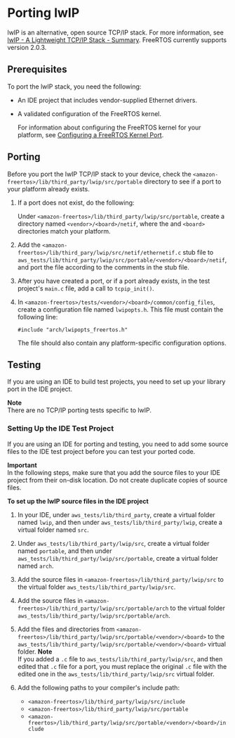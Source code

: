 # Porting lwIP<a name="porting-lwip"></a>

lwIP is an alternative, open source TCP/IP stack\. For more information, see [lwIP \- A Lightweight TCP/IP Stack \- Summary](https://savannah.nongnu.org/projects/lwip/)\. FreeRTOS currently supports version 2\.0\.3\.

## Prerequisites<a name="porting-prereqs-lwip"></a>

To port the lwIP stack, you need the following:
+ An IDE project that includes vendor\-supplied Ethernet drivers\.
+ A validated configuration of the FreeRTOS kernel\.

  For information about configuring the FreeRTOS kernel for your platform, see [Configuring a FreeRTOS Kernel Port](afr-porting-kernel.md)\.

## Porting<a name="porting-steps-lwip"></a>

Before you port the lwIP TCP/IP stack to your device, check the `<amazon-freertos>/lib/third_party/lwip/src/portable` directory to see if a port to your platform already exists\.

1. If a port does not exist, do the following:

   Under `<amazon-freertos>/lib/third_party/lwip/src/portable`, create a directory named `<vendor>/<board>/netif`, where the *<vendor>* and `<board>` directories match your platform\.

1. Add the `<amazon-freertos>/lib/third_pary/lwip/src/netif/ethernetif.c` stub file to `aws_tests/lib/third_party/lwip/src/portable/<vendor>/<board>/netif`, and port the file according to the comments in the stub file\.

1. After you have created a port, or if a port already exists, in the test project's `main.c` file, add a call to `tcpip_init()`\.

1. In `<amazon-freertos>/tests/<vendor>/<board>/common/config_files`, create a configuration file named `lwipopts.h`\. This file must contain the following line:

   ```
   #include "arch/lwipopts_freertos.h"
   ```

   The file should also contain any platform\-specific configuration options\.

## Testing<a name="porting-testing-lwip"></a>

If you are using an IDE to build test projects, you need to set up your library port in the IDE project\.

**Note**  
There are no TCP/IP porting tests specific to lwIP\.

### Setting Up the IDE Test Project<a name="testing-ide-lwip"></a>

If you are using an IDE for porting and testing, you need to add some source files to the IDE test project before you can test your ported code\.

**Important**  
In the following steps, make sure that you add the source files to your IDE project from their on\-disk location\. Do not create duplicate copies of source files\.

**To set up the lwIP source files in the IDE project**

1. In your IDE, under `aws_tests/lib/third_party`, create a virtual folder named `lwip`, and then under `aws_tests/lib/third_party/lwip`, create a virtual folder named `src`\.

1. Under `aws_tests/lib/third_party/lwip/src`, create a virtual folder named `portable`, and then under `aws_tests/lib/third_party/lwip/src/portable`, create a virtual folder named `arch`\.

1. Add the source files in `<amazon-freertos>/lib/third_party/lwip/src` to the virtual folder `aws_tests/lib/third_party/lwip/src`\.

1. Add the source files in `<amazon-freertos>/lib/third_party/lwip/src/portable/arch` to the virtual folder `aws_tests/lib/third_party/lwip/src/portable/arch`\.

1. Add the files and directories from `<amazon-freertos>/lib/third_party/lwip/src/portable/<vendor>/<board>` to the `aws_tests/lib/third_party/lwip/src/portable/<vendor>/<board>` virtual folder\.
**Note**  
If you added a `.c` file to `aws_tests/lib/third_party/lwip/src`, and then edited that `.c` file for a port, you must replace the original `.c` file with the edited one in the `aws_tests/lib/third_party/lwip/src` virtual folder\.

1. Add the following paths to your compiler's include path:
   + `<amazon-freertos>/lib/third_party/lwip/src/include`
   + `<amazon-freertos>/lib/third_party/lwip/src/portable`
   + `<amazon-freertos>/lib/third_party/lwip/src/portable/<vendor>/<board>/include`